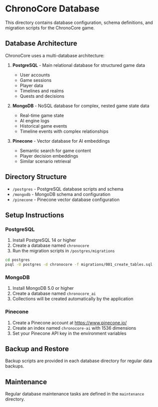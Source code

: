 # ChronoCore Database

This directory contains database configuration, schema definitions, and migration scripts for the ChronoCore game.

## Database Architecture

ChronoCore uses a multi-database architecture:

1. **PostgreSQL** - Main relational database for structured game data
   - User accounts
   - Game sessions
   - Player data
   - Timelines and realms
   - Quests and decisions

2. **MongoDB** - NoSQL database for complex, nested game state data
   - Real-time game state
   - AI engine logs
   - Historical game events
   - Timeline events with complex relationships

3. **Pinecone** - Vector database for AI embeddings
   - Semantic search for game content
   - Player decision embeddings
   - Similar scenario retrieval

## Directory Structure

- `/postgres` - PostgreSQL database scripts and schema
- `/mongodb` - MongoDB schema and configuration
- `/pinecone` - Pinecone vector database configuration

## Setup Instructions

### PostgreSQL

1. Install PostgreSQL 14 or higher
2. Create a database named `chronocore`
3. Run the migration scripts in `/postgres/migrations`

```bash
cd postgres
psql -U postgres -d chronocore -f migrations/001_create_tables.sql
```

### MongoDB

1. Install MongoDB 5.0 or higher
2. Create a database named `chronocore_ai`
3. Collections will be created automatically by the application

### Pinecone

1. Create a Pinecone account at https://www.pinecone.io/
2. Create an index named `chronocore-ai` with 1536 dimensions
3. Set your Pinecone API key in the environment variables

## Backup and Restore

Backup scripts are provided in each database directory for regular data backups.

## Maintenance

Regular database maintenance tasks are defined in the `maintenance` directory.
